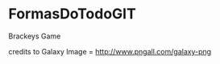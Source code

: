 # FormasDoTodoGIT
 Brackeys Game
 
 
 credits to Galaxy Image = http://www.pngall.com/galaxy-png
 
 
